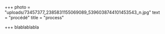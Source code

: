 +++
photo = "uploads/73457377_2385831155069089_5396038744101453543_n.jpg"
text = "procédé"
title = "process"

+++
blablablabla